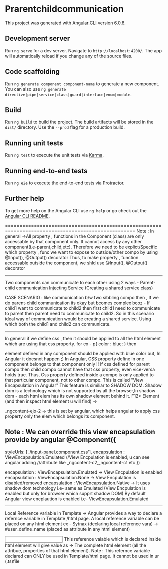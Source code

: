 # Prarentchildcommunication

This project was generated with [Angular CLI](https://github.com/angular/angular-cli) version 6.0.8.

## Development server

Run `ng serve` for a dev server. Navigate to `http://localhost:4200/`. The app will automatically reload if you change any of the source files.

## Code scaffolding

Run `ng generate component component-name` to generate a new component. You can also use `ng generate directive|pipe|service|class|guard|interface|enum|module`.

## Build

Run `ng build` to build the project. The build artifacts will be stored in the `dist/` directory. Use the `--prod` flag for a production build.

## Running unit tests

Run `ng test` to execute the unit tests via [Karma](https://karma-runner.github.io).

## Running end-to-end tests

Run `ng e2e` to execute the end-to-end tests via [Protractor](http://www.protractortest.org/).

## Further help

To get more help on the Angular CLI use `ng help` or go check out the [Angular CLI README](https://github.com/angular/angular-cli/blob/master/README.md).

===================================================================================================
Note : In general ->All property , functions in the Component (class) are only accessable by that component only. It cannot access by any other component(i.e-parent,child,etc).
Therefore we need to be explict/Specific which property , func we want to expose to outside/other compo by using @Input(), @Output() decorator
Thus, to make property , function accessable outside the component, we shld use @Input(), @Output() decorator


-----------------------------------------------------------------------------------------------------
Two components can communicate to each other using 2 ways -
Parent-child communication
Injecting Service (Creating a shared service class)

CASE SCENARIO : like communication b/w two sibbling compo then , If we do parent-child communication 
its okay but bcomes complex bcoz - If child1 want to communicate to child2 then first child1 need to
communicate to parent then parent need to communicate to child2.
So in this scenario ideal way of communication would be creating a shared service. Using which both the
child1 and child2 can communicate.


-----------------------------------------------------------------------------------------------------
In general if we define css , then it should be applied to all the html element which are using that css
property.
for ex - 
p{
    color : blue;
}
then <p> element defined in any component should be applied with blue color but, In Angular it doesnot
happen ;) 
In Angular, CSS property define in one component belongs to that component only !!
If css defined for parent compo then child compo cannot have that css property, even vice-versa 
holds true.
Thus, Css property defined inside a compo is only applied to that particular component, not to other compo.
This is called "View Encapsulation in Angular"
This feature is similiar to SHADOW DOM.
Shadow dom is a technology which is not supported by all the browser,In shadow dom - each html elem has its
own shadow element behind it.
F12> Element (and then inspect html element u will find) =>
<p _ngcontent-ejo-2 >
</p>
_ngcontent-ejo-2 -> this is set by angular, which helps angular to apply css property only the elem which 
belongs its component.

Note : We can override this view encapsulation provide by angular
@Component({
   -----
  styleUrls: ['./input-panel.component.css'],
  encapsulation : ViewEncapsulation.Emulated //View Encpulation is enabled, u can see angular adding                                                    //attribute like _ngcontent-c2,_ngcontent-c1 etc
})

encapsulation : ViewEncapsulation.Emulated -> View Encpulation is enabled
encapsulation : ViewEncapsulation.None     -> View Encpulation is disabled/removed 
encapsulation : ViewEncapsulation.Native   -> It uses shadow dom technology i.e- same as Emulated (View                                                   Encpulation is enabled but only for browser which supprt                                                    shadow DOM)
By default Angular view encplaution is enabled i.e- ViewEncapsulation.Emulated


-----------------------------------------------------------------------------------------------------
Local Reference variable in Template -> Angular provides a way to declare a refernce variable in Template
/html page. A local reference variable can be placed on any html element ex -
Sytnax (declaring local reference vara) ->  #user_define_name (placed as attribute in any html element)
<div #myVara> </div>
<input #serverName>
This reference vaiable which is declared inside html element will give value as -> The complete html element (all the attribue, properties of that html element).
Note : This refernce variable declared can ONLY be used in Template/html page. It cannot be used in ur (.ts)file

